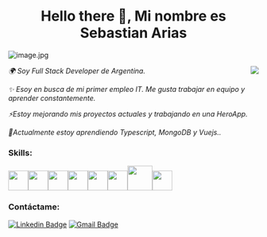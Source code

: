 

<h1 align="center"> Hello there 👋, Mi nombre es Sebastian Arias </h1> 

![image](https://drive.google.com/file/d/1oEAdtJ7DiDtERGmXtQI2DF4QFVNw0Y9T/view?usp=sharing).jpg

 <img align="right"  src="https://2.bp.blogspot.com/-V46BHhgXtAg/VqafDb8v0dI/AAAAAAAAABo/sT03F3I5D64/s400/imagenes-con-movimiento-de-informatica-4.gif"/>
<p><em> 🌍 Soy Full Stack Developer de Argentina.
</em></p>
<p><em>✨ Esoy en busca de mi primer empleo IT. Me gusta trabajar en equipo y aprender constantemente.</em></p>
<p><em>⚡Estoy mejorando mis proyectos actuales y trabajando en una HeroApp.</em></p>
<p><em>🚀Actualmente estoy aprendiendo Typescript, MongoDB y Vuejs..</em></p>
<p>

 
 <h3>Skills: </h3>
  <p align="left">
  <img src="https://media3.giphy.com/media/ln7z2eWriiQAllfVcn/200w.webp" width="40"><img src="https://media3.giphy.com/media/kdFc8fubgS31b8DsVu/giphy.webp" width="40"><img src="https://i.giphy.com/media/eNAsjO55tPbgaor7ma/200w.webp" width="40"><img src="https://media.giphy.com/media/XAxylRMCdpbEWUAvr8/giphy.gif" width="40"><img src="https://media.giphy.com/media/fsEaZldNC8A1PJ3mwp/giphy.gif" width="40"><img src="https://i.giphy.com/media/IdyAQJVN2kVPNUrojM/200.webp" width="40"><img src="https://media.giphy.com/media/kH1DBkPNyZPOk0BxrM/giphy.gif" width="50"><img src="https://media.giphy.com/media/KzJkzjggfGN5Py6nkT/giphy.gif" width="40">
</p>

 
<div align="left">
<h3>Contáctame: </h3>

  [![Linkedin Badge](https://img.shields.io/badge/-SebastianArias-blue?style=flat-square&logo=Linkedin&logoColor=white&link=https://www.linkedin.com/in/sebastián47arias/)](https://www.linkedin.com/in/sebastián47arias/)
  [![Gmail Badge](https://img.shields.io/badge/-sebastian.arias4214@gmail.com-c14438?style=flat-square&logo=Gmail&logoColor=white&link=mailto:sebastian.arias4214@gmail.com)](mailto:sebastian.arias4214@gmail.com)

 

</div>



 
 
<!--
**serjtankian/serjtankian** is a ✨ _special_ ✨ repository because its `README.md` (this file) appears on your GitHub profile.

Here are some ideas to get you started:

- 🔭 I’m currently working on ...
- 🌱 I’m currently learning ...
- 👯 I’m looking to collaborate on ...
- 🤔 I’m looking for help with ...
- 💬 Ask me about ...
- 📫 How to reach me: ...
- 😄 Pronouns: ...
- ⚡ Fun fact: ...
-->
